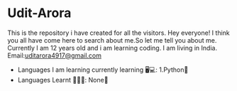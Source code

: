 # Udit-Arora
This is the repository i have created for all the visitors.
Hey everyone!
I think you all have come here to search about me.So let me tell you about me.
Currently I am 12 years old and i am learning coding. I am living in India.
Email:uditarora4917@gmail.com
* Languages I am learning currently learning 🖥💻:
  1.Python🐍
* Languages Learnt 🤔👩‍💻:
  None🚫
